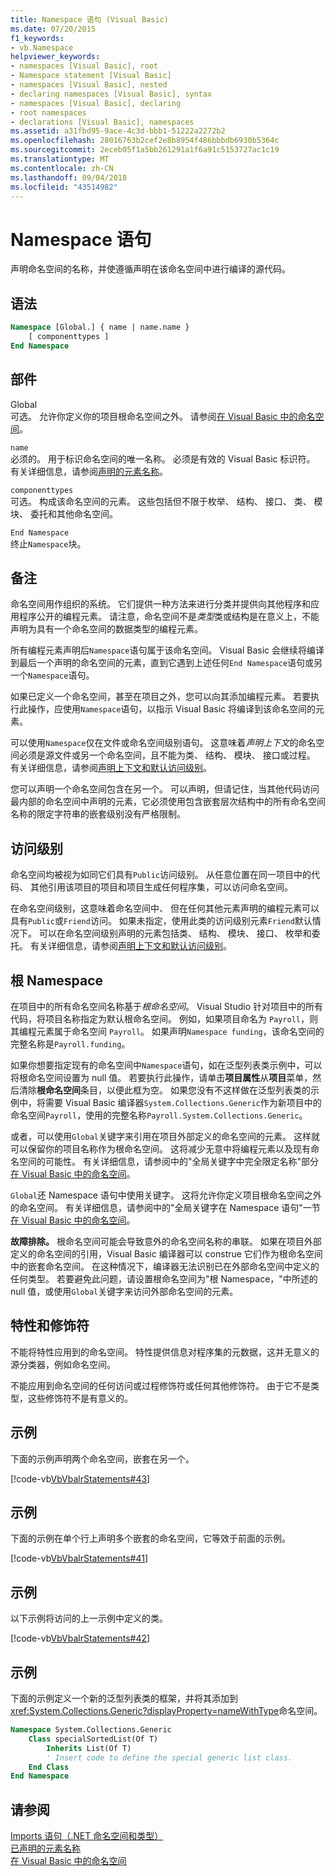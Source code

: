 ```yaml
---
title: Namespace 语句 (Visual Basic)
ms.date: 07/20/2015
f1_keywords:
- vb.Namespace
helpviewer_keywords:
- namespaces [Visual Basic], root
- Namespace statement [Visual Basic]
- namespaces [Visual Basic], nested
- declaring namespaces [Visual Basic], syntax
- namespaces [Visual Basic], declaring
- root namespaces
- declarations [Visual Basic], namespaces
ms.assetid: a31fbd95-9ace-4c3d-bbb1-51222a2272b2
ms.openlocfilehash: 28016763b2cef2e8b8954f486bbbdb6930b5364c
ms.sourcegitcommit: 2eceb05f1a5bb261291a1f6a91c5153727ac1c19
ms.translationtype: MT
ms.contentlocale: zh-CN
ms.lasthandoff: 09/04/2018
ms.locfileid: "43514982"
---
```

# <a name="namespace-statement"></a>Namespace 语句
声明命名空间的名称，并使遵循声明在该命名空间中进行编译的源代码。  
  
## <a name="syntax"></a>语法  
  
```vb  
Namespace [Global.] { name | name.name }  
    [ componenttypes ]  
End Namespace  
```  
  
## <a name="parts"></a>部件  
 Global  
 可选。 允许你定义你的项目根命名空间之外。 请参阅[在 Visual Basic 中的命名空间](../../../visual-basic/programming-guide/program-structure/namespaces.md)。  
  
 `name`  
 必须的。 用于标识命名空间的唯一名称。 必须是有效的 Visual Basic 标识符。 有关详细信息，请参阅[声明的元素名称](../../../visual-basic/programming-guide/language-features/declared-elements/declared-element-names.md)。  
  
 `componenttypes`  
 可选。 构成该命名空间的元素。 这些包括但不限于枚举、 结构、 接口、 类、 模块、 委托和其他命名空间。  
  
 `End Namespace`  
 终止`Namespace`块。  
  
## <a name="remarks"></a>备注  
 命名空间用作组织的系统。 它们提供一种方法来进行分类并提供向其他程序和应用程序公开的编程元素。 请注意，命名空间不是*类型*类或结构是在意义上，不能声明为具有一个命名空间的数据类型的编程元素。  
  
 所有编程元素声明后`Namespace`语句属于该命名空间。 Visual Basic 会继续将编译到最后一个声明的命名空间的元素，直到它遇到上述任何`End Namespace`语句或另一个`Namespace`语句。  
  
 如果已定义一个命名空间，甚至在项目之外，您可以向其添加编程元素。 若要执行此操作，应使用`Namespace`语句，以指示 Visual Basic 将编译到该命名空间的元素。  
  
 可以使用`Namespace`仅在文件或命名空间级别语句。 这意味着*声明上下文*的命名空间必须是源文件或另一个命名空间，且不能为类、 结构、 模块、 接口或过程。 有关详细信息，请参阅[声明上下文和默认访问级别](../../../visual-basic/language-reference/statements/declaration-contexts-and-default-access-levels.md)。  
  
 您可以声明一个命名空间包含在另一个。 可以声明，但请记住，当其他代码访问最内部的命名空间中声明的元素，它必须使用包含嵌套层次结构中的所有命名空间名称的限定字符串的嵌套级别没有严格限制。  
  
## <a name="access-level"></a>访问级别  
 命名空间均被视为如同它们具有`Public`访问级别。 从任意位置在同一项目中的代码、 其他引用该项目的项目和项目生成任何程序集，可以访问命名空间。  
  
 在命名空间级别，这意味着命名空间中、 但在任何其他元素声明的编程元素可以具有`Public`或`Friend`访问。 如果未指定，使用此类的访问级别元素`Friend`默认情况下。 可以在命名空间级别声明的元素包括类、 结构、 模块、 接口、 枚举和委托。 有关详细信息，请参阅[声明上下文和默认访问级别](../../../visual-basic/language-reference/statements/declaration-contexts-and-default-access-levels.md)。  
  
## <a name="root-namespace"></a>根 Namespace  
 在项目中的所有命名空间名称基于*根命名空间*。 Visual Studio 针对项目中的所有代码，将项目名称指定为默认根命名空间。 例如，如果项目命名为 `Payroll`，则其编程元素属于命名空间 `Payroll`。 如果声明`Namespace funding`，该命名空间的完整名称是`Payroll.funding`。  
  
 如果你想要指定现有的命名空间中`Namespace`语句，如在泛型列表类示例中，可以将根命名空间设置为 null 值。 若要执行此操作，请单击**项目属性**从**项目**菜单，然后清除**根命名空间**条目，以便此框为空。 如果您没有不这样做在泛型列表类的示例中，将需要 Visual Basic 编译器`System.Collections.Generic`作为新项目中的命名空间`Payroll`，使用的完整名称`Payroll.System.Collections.Generic`。  
  
 或者，可以使用`Global`关键字来引用在项目外部定义的命名空间的元素。 这样就可以保留你的项目名称作为根命名空间。 这将减少无意中将编程元素以及现有命名空间的可能性。 有关详细信息，请参阅中的"全局关键字中完全限定名称"部分[在 Visual Basic 中的命名空间](../../../visual-basic/programming-guide/program-structure/namespaces.md)。  
  
 `Global`还 Namespace 语句中使用关键字。 这将允许你定义项目根命名空间之外的命名空间。 有关详细信息，请参阅中的"全局关键字在 Namespace 语句"一节[在 Visual Basic 中的命名空间](../../../visual-basic/programming-guide/program-structure/namespaces.md)。  
  
 **故障排除。** 根命名空间可能会导致意外的命名空间名称的串联。 如果在项目外部定义的命名空间的引用，Visual Basic 编译器可以 construe 它们作为根命名空间中的嵌套命名空间。 在这种情况下，编译器无法识别已在外部命名空间中定义的任何类型。 若要避免此问题，请设置根命名空间为"根 Namespace，"中所述的 null 值，或使用`Global`关键字来访问外部命名空间的元素。  
  
## <a name="attributes-and-modifiers"></a>特性和修饰符  
 不能将特性应用到的命名空间。 特性提供信息对程序集的元数据，这并无意义的源分类器，例如命名空间。  
  
 不能应用到命名空间的任何访问或过程修饰符或任何其他修饰符。 由于它不是类型，这些修饰符不是有意义的。  
  
## <a name="example"></a>示例  
 下面的示例声明两个命名空间，嵌套在另一个。  
  
 [!code-vb[VbVbalrStatements#43](../../../visual-basic/language-reference/error-messages/codesnippet/VisualBasic/namespace-statement_1.vb)]  
  
## <a name="example"></a>示例  
 下面的示例在单个行上声明多个嵌套的命名空间，它等效于前面的示例。  
  
 [!code-vb[VbVbalrStatements#41](../../../visual-basic/language-reference/error-messages/codesnippet/VisualBasic/namespace-statement_2.vb)]  
  
## <a name="example"></a>示例  
 以下示例将访问的上一示例中定义的类。  
  
 [!code-vb[VbVbalrStatements#42](../../../visual-basic/language-reference/error-messages/codesnippet/VisualBasic/namespace-statement_3.vb)]  
  
## <a name="example"></a>示例  
 下面的示例定义一个新的泛型列表类的框架，并将其添加到<xref:System.Collections.Generic?displayProperty=nameWithType>命名空间。  
  
```vb  
Namespace System.Collections.Generic  
    Class specialSortedList(Of T)  
        Inherits List(Of T)  
        ' Insert code to define the special generic list class.  
    End Class  
End Namespace  
```  
  
## <a name="see-also"></a>请参阅  
 [Imports 语句（.NET 命名空间和类型）](../../../visual-basic/language-reference/statements/imports-statement-net-namespace-and-type.md)  
 [已声明的元素名称](../../../visual-basic/programming-guide/language-features/declared-elements/declared-element-names.md)  
 [在 Visual Basic 中的命名空间](../../../visual-basic/programming-guide/program-structure/namespaces.md)
